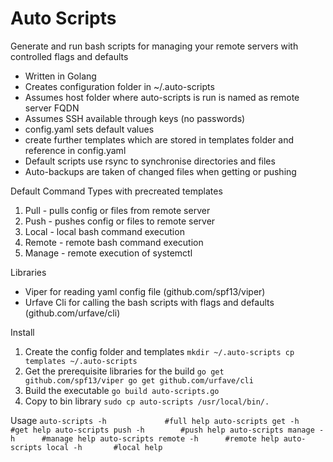 # Auto Scripts

Generate and run bash scripts for managing your remote servers with controlled flags and defaults
* Written in Golang
* Creates configuration folder in ~/.auto-scripts
* Assumes host folder where auto-scripts is run is named as remote server FQDN
* Assumes SSH available through keys (no passwords)
* config.yaml sets default values
* create further templates which are stored in templates folder and reference in config.yaml
* Default scripts use rsync to synchronise directories and files
* Auto-backups are taken of changed files when getting or pushing

Default Command Types with precreated templates
1. Pull - pulls config or files from remote server
2. Push - pushes config or files to remote server
3. Local - local bash command execution
4. Remote - remote bash command execution
5. Manage - remote execution of systemctl

Libraries
* Viper for reading yaml config file (github.com/spf13/viper)
* Urfave Cli for calling the bash scripts with flags and defaults (github.com/urfave/cli)

Install
1. Create the config folder and templates
`
mkdir ~/.auto-scripts
cp templates ~/.auto-scripts
`
2. Get the prerequisite libraries for the build
`
go get github.com/spf13/viper
go get github.com/urfave/cli
`
3. Build the executable
`
go build auto-scripts.go
`
4. Copy to bin library
`
sudo cp auto-scripts /usr/local/bin/.
`

Usage
`
auto-scripts -h             #full help
auto-scripts get -h         #get help
auto-scripts push -h        #push help
auto-scripts manage -h      #manage help
auto-scripts remote -h      #remote help
auto-scripts local -h       #local help
`
